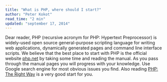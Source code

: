 ```yaml
---
title: "What is PHP, where should I start?"
author: "Peter Kokot"
read_time: "2 min"
updated: "september 17, 2014"
---
```


Dear reader, PHP (recursive acronym for PHP: Hypertext Preprocessor) is widely-used open source general-purpose scripting language
for writing web applications, dynamically generated pages and command line interface scripts. We believe that the best place
to start with PHP is the official website [php.net][php-net] by taking some time and reading the manual. As you pass through
the manual pages you will progress with your knowledge. Use Google search engine for most obvious issues you find. Also reading
[PHP: The Right Way][php-the-right-way] is a very good start for you.

[php-net]: http://php.net
[php-the-right-way]: http://phptherightway.com

